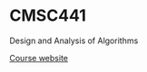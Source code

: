# CMSC441
Design and Analysis of Algorithms

[Course website](https://www.csee.umbc.edu/courses/undergraduate/441/fall17_marron/)

